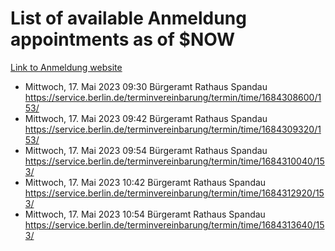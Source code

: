 # List of available Anmeldung appointments as of $NOW
[Link to Anmeldung website](https://service.berlin.de/terminvereinbarung/termin/tag.php?termin=1&anliegen[]=120686&dienstleisterlist=122210,122217,327316,122219,327312,122227,327314,122231,327346,122243,327348,122254,122252,329742,122260,329745,122262,329748,122271,327278,122273,327274,122277,327276,330436,122280,327294,122282,327290,122284,327292,122291,327270,122285,327266,122286,327264,122296,327268,150230,329760,122297,327286,122294,327284,122312,329763,122314,329775,122304,327330,122311,327334,122309,327332,317869,122281,327352,122279,329772,122283,122276,327324,122274,327326,122267,329766,122246,327318,122251,327320,122257,327322,122208,327298,122226,327300&herkunft=http%3A%2F%2Fservice.berlin.de%2Fdienstleistung%2F120686%2F)
- Mittwoch, 17. Mai 2023 09:30 Bürgeramt Rathaus Spandau https://service.berlin.de/terminvereinbarung/termin/time/1684308600/153/
- Mittwoch, 17. Mai 2023 09:42 Bürgeramt Rathaus Spandau https://service.berlin.de/terminvereinbarung/termin/time/1684309320/153/
- Mittwoch, 17. Mai 2023 09:54 Bürgeramt Rathaus Spandau https://service.berlin.de/terminvereinbarung/termin/time/1684310040/153/
- Mittwoch, 17. Mai 2023 10:42 Bürgeramt Rathaus Spandau https://service.berlin.de/terminvereinbarung/termin/time/1684312920/153/
- Mittwoch, 17. Mai 2023 10:54 Bürgeramt Rathaus Spandau https://service.berlin.de/terminvereinbarung/termin/time/1684313640/153/
